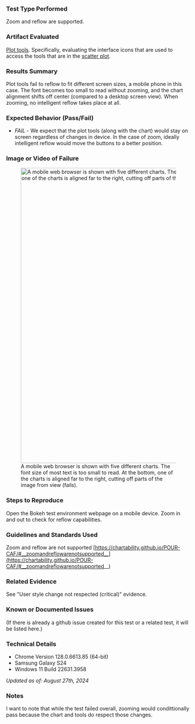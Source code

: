 ### Test Type Performed
Zoom and reflow are supported.

### Artifact Evaluated
[Plot tools](https://docs.bokeh.org/en/latest/docs/user_guide/interaction/tools.html#ug-interaction-tools). Specifically, evaluating the interface icons that are used to access the tools that are in the [scatter plot](https://quansight-labs.github.io/bokeh-a11y-audit/#_ts1723552414769).

### Results Summary
Plot tools fail to reflow to fit different screen sizes, a mobile phone in this case. The font becomes too small to read without zooming, and the chart alignment shifts off center (compared to a desktop screen view). When zooming, no intelligent reflow takes place at all.

### Expected Behavior (Pass/Fail)
- *FAIL* - We expect that the plot tools (along with the chart) would stay on screen regardless of changes in device. In the case of zoom, ideally intelligent reflow would move the buttons to a better position.

### Image or Video of Failure 
<figure>
    <img width="803" alt="A mobile web browser is shown with five different charts. The font size of most text is too small to read. At the bottom, one of the charts is aligned far to the right, cutting off parts of the image from view (fails)." src="../assets/plot-tools_zoom-reflow.jpg">
    <figcaption>A mobile web browser is shown with five different charts. The font size of most text is too small to read. At the bottom, one of the charts is aligned far to the right, cutting off parts of the image from view (fails).</figcaption>
</figure>

### Steps to Reproduce
Open the Bokeh test environment webpage on a mobile device. Zoom in and out to check for reflow capabilities.

### Guidelines and Standards Used
Zoom and reflow are not supported [https://chartability.github.io/POUR-CAF/#__zoomandreflowarenotsupported__](https://chartability.github.io/POUR-CAF/#__zoomandreflowarenotsupported__)

### Related Evidence
See "User style change not respected (critical)" evidence.


### Known or Documented Issues
(If there is already a github issue created for this test or a related test, it will be listed here.)

### Technical Details
- Chrome Version 128.0.6613.85 (64-bit)
- Samsung Galaxy S24
- Windows 11 Build 22631.3958

*Updated as of: August 27th, 2024*

### Notes
I want to note that while the test failed overall, zooming would condittionally pass because the chart and tools do respect those changes.